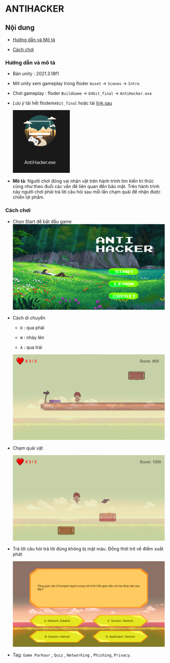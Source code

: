 # ANTIHACKER

## Nội dung 

- [Hướng dẫn và Mô tả]()

- [Cách chơi]()


### Hướng dẫn và mô tả

- Bản unity : 2021.3.18f1

- Mở unity xem gameplay trong floder `Asset` -> `Scenes` -> `Intro` 

- Chơi gameplay : floder `BuildGame` -> `64bit_final` -> `AntiHacker.exe` 

- *Lưu ý* tải hết floder`64bit_final` hoặc tải [link sau](https://drive.google.com/drive/folders/1YHb0qo0mR4W_RTG5Uosd_BkD5128nd1F) 

    ![Alt text](Report/gamelogo.png)

- **Mô tả**: Người chơi đóng vai nhân vật trên hành trình tìm kiến tri thức cũng như theo đuổi các vấn đề liên quan đến bảo mật. Trên hành trình này người chơi phải trả lời câu hỏi sau mỗi lần chạm quái để nhận được chiến lợi phẩm.
### Cách chơi 

- Chọn Start để bắt đầu game
    ![Alt text](Report/image.png)

- Cách di chuyển
    
    - `D` : qua phải 

    - `W` : nhảy lên 

    - `A` : qua trái

    ![Alt text](Report/image-1.png)

- Chạm quái vật 

    ![Alt text](Report/image-3.png)

    

- Trả lời câu hỏi trả lời đúng không bị mật máu. Đồng thời trở về điểm xuất phát
    

    ![Alt text](Report/image-2.png)

- Tag: `Game Parkour` , `Quiz` , `Networking` , `Phishing`, `Privacy`.


